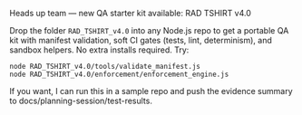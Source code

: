 Heads up team — new QA starter kit available: RAD TSHIRT v4.0

Drop the folder `RAD_TSHIRT_v4.0` into any Node.js repo to get a portable QA kit with manifest validation, soft CI gates (tests, lint, determinism), and sandbox helpers. No extra installs required. Try:

```
node RAD_TSHIRT_v4.0/tools/validate_manifest.js
node RAD_TSHIRT_v4.0/enforcement/enforcement_engine.js
```

If you want, I can run this in a sample repo and push the evidence summary to docs/planning-session/test-results.
